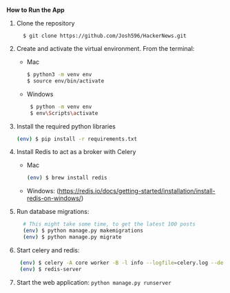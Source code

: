 **How to Run the App**
1. Clone the repository
    ``` 
      $ git clone https://github.com/Josh596/HackerNews.git
    ```
2. Create and activate the virtual environment. From the terminal:
   - Mac 
      ```bash
      $ python3 -m venv env
      $ source env/bin/activate
      ```
   - Windows
     ```bash
      $ python -m venv env
      $ env\Scripts\activate
     ``` 
3. Install the required python libraries
   ```bash
   (env) $ pip install -r requirements.txt
   ``` 
4. Install Redis to act as a broker with Celery
   - Mac
      ```bash
      (env) $ brew install redis
      ```
   - Windows: (https://redis.io/docs/getting-started/installation/install-redis-on-windows/)
5. Run database migrations: 
    ```bash
      # This might take some time, to get the latest 100 posts
      (env) $ python manage.py makemigrations
      (env) $ python manage.py migrate
    ```

6. Start celery and redis:
   ```bash
    (env) $ celery -A core worker -B -l info --logfile=celery.log --detach
    (env) $ redis-server
   ```
7. Start the web application: `python manage.py runserver`

